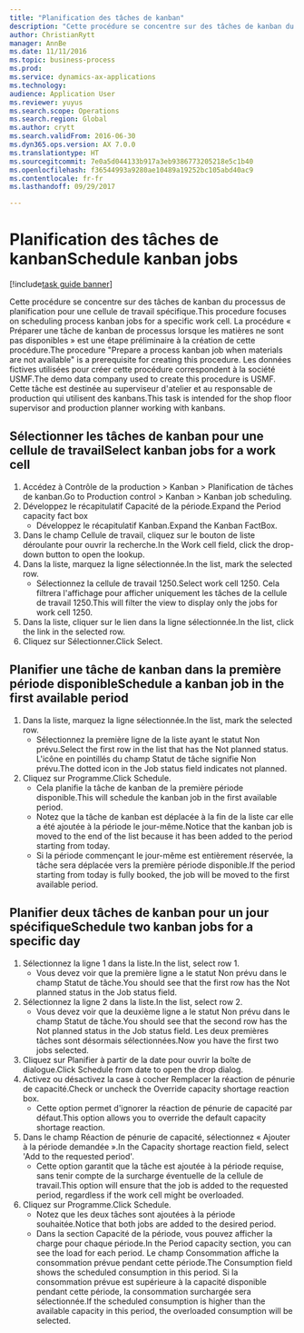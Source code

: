 ```yaml
--- 
title: "Planification des tâches de kanban"
description: "Cette procédure se concentre sur des tâches de kanban du processus de planification pour une cellule de travail spécifique."
author: ChristianRytt
manager: AnnBe
ms.date: 11/11/2016
ms.topic: business-process
ms.prod: 
ms.service: dynamics-ax-applications
ms.technology: 
audience: Application User
ms.reviewer: yuyus
ms.search.scope: Operations
ms.search.region: Global
ms.author: crytt
ms.search.validFrom: 2016-06-30
ms.dyn365.ops.version: AX 7.0.0
ms.translationtype: HT
ms.sourcegitcommit: 7e0a5d044133b917a3eb9386773205218e5c1b40
ms.openlocfilehash: f36544993a9280ae10489a19252bc105abd40ac9
ms.contentlocale: fr-fr
ms.lasthandoff: 09/29/2017

---
```

# <a name="schedule-kanban-jobs"></a><span data-ttu-id="23ddb-103">Planification des tâches de kanban</span><span class="sxs-lookup"><span data-stu-id="23ddb-103">Schedule kanban jobs</span></span>

[!include[task guide banner](../../includes/task-guide-banner.md)]

<span data-ttu-id="23ddb-104">Cette procédure se concentre sur des tâches de kanban du processus de planification pour une cellule de travail spécifique.</span><span class="sxs-lookup"><span data-stu-id="23ddb-104">This procedure focuses on scheduling process kanban jobs for a specific work cell.</span></span> <span data-ttu-id="23ddb-105">La procédure « Préparer une tâche de kanban de processus lorsque les matières ne sont pas disponibles » est une étape préliminaire à la création de cette procédure.</span><span class="sxs-lookup"><span data-stu-id="23ddb-105">The procedure "Prepare a process kanban job when materials are not available" is a prerequisite for creating this procedure.</span></span> <span data-ttu-id="23ddb-106">Les données fictives utilisées pour créer cette procédure correspondent à la société USMF.</span><span class="sxs-lookup"><span data-stu-id="23ddb-106">The demo data company used to create this procedure is USMF.</span></span> <span data-ttu-id="23ddb-107">Cette tâche est destinée au superviseur d'atelier et au responsable de production qui utilisent des kanbans.</span><span class="sxs-lookup"><span data-stu-id="23ddb-107">This task is intended for the shop floor supervisor and production planner working with kanbans.</span></span>


## <a name="select-kanban-jobs-for-a-work-cell"></a><span data-ttu-id="23ddb-108">Sélectionner les tâches de kanban pour une cellule de travail</span><span class="sxs-lookup"><span data-stu-id="23ddb-108">Select kanban jobs for a work cell</span></span>
1. <span data-ttu-id="23ddb-109">Accédez à Contrôle de la production > Kanban > Planification de tâches de kanban.</span><span class="sxs-lookup"><span data-stu-id="23ddb-109">Go to Production control > Kanban > Kanban job scheduling.</span></span>
2. <span data-ttu-id="23ddb-110">Développez le récapitulatif Capacité de la période.</span><span class="sxs-lookup"><span data-stu-id="23ddb-110">Expand the Period capacity fact box</span></span>
    * <span data-ttu-id="23ddb-111">Développez le récapitulatif Kanban.</span><span class="sxs-lookup"><span data-stu-id="23ddb-111">Expand the Kanban FactBox.</span></span>  
3. <span data-ttu-id="23ddb-112">Dans le champ Cellule de travail, cliquez sur le bouton de liste déroulante pour ouvrir la recherche.</span><span class="sxs-lookup"><span data-stu-id="23ddb-112">In the Work cell field, click the drop-down button to open the lookup.</span></span>
4. <span data-ttu-id="23ddb-113">Dans la liste, marquez la ligne sélectionnée.</span><span class="sxs-lookup"><span data-stu-id="23ddb-113">In the list, mark the selected row.</span></span>
    * <span data-ttu-id="23ddb-114">Sélectionnez la cellule de travail 1250.</span><span class="sxs-lookup"><span data-stu-id="23ddb-114">Select work cell 1250.</span></span> <span data-ttu-id="23ddb-115">Cela filtrera l'affichage pour afficher uniquement les tâches de la cellule de travail 1250.</span><span class="sxs-lookup"><span data-stu-id="23ddb-115">This will filter the view to display only the jobs for work cell 1250.</span></span>  
5. <span data-ttu-id="23ddb-116">Dans la liste, cliquer sur le lien dans la ligne sélectionnée.</span><span class="sxs-lookup"><span data-stu-id="23ddb-116">In the list, click the link in the selected row.</span></span>
6. <span data-ttu-id="23ddb-117">Cliquez sur Sélectionner.</span><span class="sxs-lookup"><span data-stu-id="23ddb-117">Click Select.</span></span>

## <a name="schedule-a-kanban-job-in-the-first-available-period"></a><span data-ttu-id="23ddb-118">Planifier une tâche de kanban dans la première période disponible</span><span class="sxs-lookup"><span data-stu-id="23ddb-118">Schedule a kanban job in the first available period</span></span>
1. <span data-ttu-id="23ddb-119">Dans la liste, marquez la ligne sélectionnée.</span><span class="sxs-lookup"><span data-stu-id="23ddb-119">In the list, mark the selected row.</span></span>
    * <span data-ttu-id="23ddb-120">Sélectionnez la première ligne de la liste ayant le statut Non prévu.</span><span class="sxs-lookup"><span data-stu-id="23ddb-120">Select the first row in the list that has the Not planned status.</span></span> <span data-ttu-id="23ddb-121">L'icône en pointillés du champ Statut de tâche signifie Non prévu.</span><span class="sxs-lookup"><span data-stu-id="23ddb-121">The dotted icon in the Job status field indicates not planned.</span></span>  
2. <span data-ttu-id="23ddb-122">Cliquez sur Programme.</span><span class="sxs-lookup"><span data-stu-id="23ddb-122">Click Schedule.</span></span>
    * <span data-ttu-id="23ddb-123">Cela planifie la tâche de kanban de la première période disponible.</span><span class="sxs-lookup"><span data-stu-id="23ddb-123">This will schedule the kanban job in the first available period.</span></span>  
    * <span data-ttu-id="23ddb-124">Notez que la tâche de kanban est déplacée à la fin de la liste car elle a été ajoutée à la période le jour-même.</span><span class="sxs-lookup"><span data-stu-id="23ddb-124">Notice that the kanban job is moved to the end of the list because it has been added to the period starting from today.</span></span>  
    * <span data-ttu-id="23ddb-125">Si la période commençant le jour-même est entièrement réservée, la tâche sera déplacée vers la première période disponible.</span><span class="sxs-lookup"><span data-stu-id="23ddb-125">If the period starting from today is fully booked, the job will be moved to the first available period.</span></span>  

## <a name="schedule-two-kanban-jobs-for-a-specific-day"></a><span data-ttu-id="23ddb-126">Planifier deux tâches de kanban pour un jour spécifique</span><span class="sxs-lookup"><span data-stu-id="23ddb-126">Schedule two kanban jobs for a specific day</span></span>
1. <span data-ttu-id="23ddb-127">Sélectionnez la ligne 1 dans la liste.</span><span class="sxs-lookup"><span data-stu-id="23ddb-127">In the list, select row 1.</span></span>
    * <span data-ttu-id="23ddb-128">Vous devez voir que la première ligne a le statut Non prévu dans le champ Statut de tâche.</span><span class="sxs-lookup"><span data-stu-id="23ddb-128">You should see that the first row has the Not planned status in the Job status field.</span></span>  
2. <span data-ttu-id="23ddb-129">Sélectionnez la ligne 2 dans la liste.</span><span class="sxs-lookup"><span data-stu-id="23ddb-129">In the list, select row 2.</span></span>
    * <span data-ttu-id="23ddb-130">Vous devez voir que la deuxième ligne a le statut Non prévu dans le champ Statut de tâche.</span><span class="sxs-lookup"><span data-stu-id="23ddb-130">You should see that the second row has the Not planned status in the Job status field.</span></span> <span data-ttu-id="23ddb-131">Les deux premières tâches sont désormais sélectionnées.</span><span class="sxs-lookup"><span data-stu-id="23ddb-131">Now you have the first two jobs selected.</span></span>  
3. <span data-ttu-id="23ddb-132">Cliquez sur Planifier à partir de la date pour ouvrir la boîte de dialogue.</span><span class="sxs-lookup"><span data-stu-id="23ddb-132">Click Schedule from date to open the drop dialog.</span></span>
4. <span data-ttu-id="23ddb-133">Activez ou désactivez la case à cocher Remplacer la réaction de pénurie de capacité.</span><span class="sxs-lookup"><span data-stu-id="23ddb-133">Check or uncheck the Override capacity shortage reaction box.</span></span>
    * <span data-ttu-id="23ddb-134">Cette option permet d'ignorer la réaction de pénurie de capacité par défaut.</span><span class="sxs-lookup"><span data-stu-id="23ddb-134">This option allows you to override the default capacity shortage reaction.</span></span>  
5. <span data-ttu-id="23ddb-135">Dans le champ Réaction de pénurie de capacité, sélectionnez « Ajouter à la période demandée ».</span><span class="sxs-lookup"><span data-stu-id="23ddb-135">In the Capacity shortage reaction field, select 'Add to the requested period'.</span></span>
    * <span data-ttu-id="23ddb-136">Cette option garantit que la tâche est ajoutée à la période requise, sans tenir compte de la surcharge éventuelle de la cellule de travail.</span><span class="sxs-lookup"><span data-stu-id="23ddb-136">This option will ensure that the job is added to the requested period, regardless if the work cell might be overloaded.</span></span>  
6. <span data-ttu-id="23ddb-137">Cliquez sur Programme.</span><span class="sxs-lookup"><span data-stu-id="23ddb-137">Click Schedule.</span></span>
    * <span data-ttu-id="23ddb-138">Notez que les deux tâches sont ajoutées à la période souhaitée.</span><span class="sxs-lookup"><span data-stu-id="23ddb-138">Notice that both jobs are added to the desired period.</span></span>  
    * <span data-ttu-id="23ddb-139">Dans la section Capacité de la période, vous pouvez afficher la charge pour chaque période.</span><span class="sxs-lookup"><span data-stu-id="23ddb-139">In the Period capacity section, you can see the load for each period.</span></span> <span data-ttu-id="23ddb-140">Le champ Consommation affiche la consommation prévue pendant cette période.</span><span class="sxs-lookup"><span data-stu-id="23ddb-140">The Consumption field shows the scheduled consumption in this period.</span></span> <span data-ttu-id="23ddb-141">Si la consommation prévue est supérieure à la capacité disponible pendant cette période, la consommation surchargée sera sélectionnée.</span><span class="sxs-lookup"><span data-stu-id="23ddb-141">If the scheduled consumption is higher than the available capacity in this period, the overloaded consumption will be selected.</span></span>  


